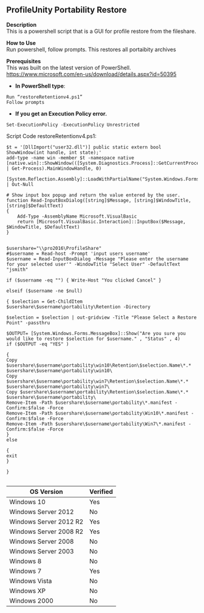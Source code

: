 ## ProfileUnity Portability Restore <br>

**Description** <br>
This is a powershell script that is a GUI for profile restore from the fileshare.<br>

**How to Use** <br>
Run powershell, follow prompts. This restores all portaibity archives

**Prerequisites** <br>
This was built on the latest version of PowerShell.<br>
https://www.microsoft.com/en-us/download/details.aspx?id=50395 <br>


- **In PowerShell type**:
````
Run “restoreRetentionv4.ps1”
Follow prompts
````
- **If you get an Execution Policy error.**
````
Set-ExecutionPolicy -ExecutionPolicy Unrestricted
````


Script Code restoreRetentionv4.ps1:
````
$t = '[DllImport("user32.dll")] public static extern bool ShowWindow(int handle, int state);'
add-type -name win -member $t -namespace native
[native.win]::ShowWindow(([System.Diagnostics.Process]::GetCurrentProcess() | Get-Process).MainWindowHandle, 0)

[System.Reflection.Assembly]::LoadWithPartialName("System.Windows.Forms") | Out-Null

# Show input box popup and return the value entered by the user.
function Read-InputBoxDialog([string]$Message, [string]$WindowTitle, [string]$DefaultText)
{
    Add-Type -AssemblyName Microsoft.VisualBasic
    return [Microsoft.VisualBasic.Interaction]::InputBox($Message, $WindowTitle, $DefaultText)
}


$usershare="\\pro2016\ProfileShare"
#$username = Read-host -Prompt 'input users username'
$username = Read-InputBoxDialog -Message "Please enter the username for your selected user'" -WindowTitle "Select User" -DefaultText "jsmith"

if ($username -eq "") { Write-Host "You clicked Cancel" }

elseif ($username -ne $null)  

{ $selection = Get-ChildItem $usershare\$username\portability\Retention -Directory

$selection = $selection | out-gridview -Title "Please Select a Restore Point" -passthru

$OUTPUT= [System.Windows.Forms.MessageBox]::Show("Are you sure you would like to restore $selection for $username." , "Status" , 4) 
if ($OUTPUT -eq "YES" ) 

{
Copy $usershare\$username\portability\win10\Retention\$selection.Name\*.* $usershare\$username\portability\win10\
Copy $usershare\$username\portability\win7\Retention\$selection.Name\*.* $usershare\$username\portability\win7\
Copy $usershare\$username\portability\Retention\$selection.Name\*.* $usershare\$username\portability\
Remove-Item -Path $usershare\$username\portability\*.manifest -Confirm:$false -Force
Remove-Item -Path $usershare\$username\portability\Win10\*.manifest -Confirm:$false -Force
Remove-Item -Path $usershare\$username\portability\Win7\*.manifest -Confirm:$false -Force
} 
else 

{ 
exit 
}   
    
}


````




| OS Version  | Verified |
| ------------- | ------------- |
|Windows 10 | Yes |
|Windows Server 2012 | No |
|Windows Server 2012 R2 | Yes |
|Windows Server 2008 R2 | Yes |
|Windows Server 2008 | No |
|Windows Server 2003 | No |
|Windows 8 | No |
|Windows 7 | Yes |
|Windows Vista | No |
|Windows XP | No |
|Windows 2000 | No | 
